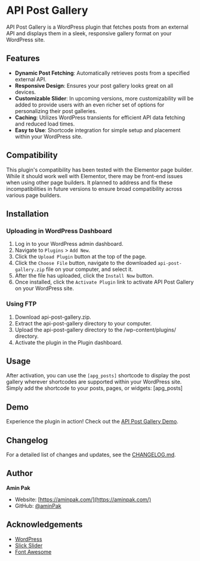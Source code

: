 # API Post Gallery

API Post Gallery is a WordPress plugin that fetches posts from an external API and displays them in a sleek, responsive gallery format on your WordPress site.

## Features

- **Dynamic Post Fetching**: Automatically retrieves posts from a specified external API.
- **Responsive Design**: Ensures your post gallery looks great on all devices.
- **Customizable Slider**: In upcoming versions, more customizability will be added to provide users with an even richer set of options for personalizing their post galleries.
- **Caching**: Utilizes WordPress transients for efficient API data fetching and reduced load times.
- **Easy to Use**: Shortcode integration for simple setup and placement within your WordPress site.

## Compatibility

This plugin's compatibility has been tested with the Elementor page builder. While it should work well with Elementor, there may be front-end issues when using other page builders. ​It planned to address and fix these incompatibilities in future versions to ensure broad compatibility across various page builders.

## Installation

### Uploading in WordPress Dashboard

1. Log in to your WordPress admin dashboard.
2. Navigate to `Plugins` > `Add New`.
3. Click the `Upload Plugin` button at the top of the page.
4. Click the `Choose File` button, navigate to the downloaded `api-post-gallery.zip` file on your computer, and select it.
5. After the file has uploaded, click the `Install Now` button.
6. Once installed, click the `Activate Plugin` link to activate API Post Gallery on your WordPress site.

### Using FTP

1. Download api-post-gallery.zip.
2. Extract the api-post-gallery directory to your computer.
3. Upload the api-post-gallery directory to the /wp-content/plugins/ directory.
4. Activate the plugin in the Plugin dashboard.

## Usage

After activation, you can use the `[apg_posts]` shortcode to display the post gallery wherever shortcodes are supported within your WordPress site. Simply add the shortcode to your posts, pages, or widgets:
[apg_posts]

## Demo

Experience the plugin in action! Check out the [API Post Gallery Demo](https://aminpak.com/api-post-gallery/).

## Changelog

For a detailed list of changes and updates, see the [CHANGELOG.md](./CHANGELOG.md).

## Author

**Amin Pak**

- Website: [https://aminpak.com/](https://aminpak.com/)
- GitHub: [@aminPak](https://github.com/aminPak)

## Acknowledgements

- [WordPress](https://wordpress.org/)
- [Slick Slider](https://kenwheeler.github.io/slick/)
- [Font Awesome](https://fontawesome.com/)
